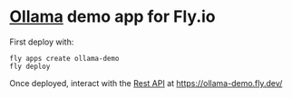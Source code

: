 # [Ollama](https://github.com/jmorganca/ollama) demo app for Fly.io

First deploy with:
```
fly apps create ollama-demo
fly deploy
```

Once deployed, interact with the [Rest API](https://github.com/jmorganca/ollama#rest-api) at https://ollama-demo.fly.dev/
